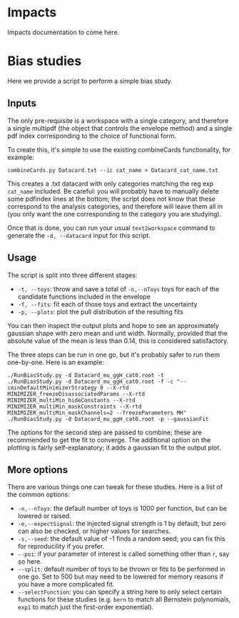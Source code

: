 # Impacts

Impacts documentation to come here. 

# Bias studies

Here we provide a script to perform a simple bias study. 

## Inputs

The only pre-requisite is a workspace with a single category, 
and therefore a single multipdf (the object that controls the envelope method) 
and a single pdf index corresponding to the choice of functional form.

To create this, it's simple to use the existing combineCards functionality, for example:
```
combineCards.py Datacard.txt --ic cat_name > Datacard_cat_name.txt
```

This creates a .txt datacard with only categories matching the reg exp `cat_name` included. 
Be careful: you will probably have to manually delete some pdfindex lines at the bottom; 
the script does not know that these correspond to the analysis categories, 
and therefore will leave them all in (you only want the one corresponding to the category you are studying). 

Once that is done, you can run your usual `text2workspace` command to generate the `-d, --datacard` input for this script. 

## Usage

The script is split into three different stages:
 * `-t, --toys`:  throw and save a total of `-n,--nToys` toys for each of the candidate functions included in the envelope
 * `-f, --fits`:  fit each of those toys and extract the uncertainty
 * `-p, --plots`: plot the pull distribution of the resulting fits

You can then inspect the output plots and hope to see an approximately gaussian shape with zero mean and unit width.
Normally, provided that the absolute value of the mean is less than 0.14, this is considered satisfactory. 

The three steps can be run in one go, but it's probably safer to run them one-by-one. 
Here is an example:

```
./RunBiasStudy.py -d Datacard_mu_ggH_cat0.root -t 
./RunBiasStudy.py -d Datacard_mu_ggH_cat0.root -f -c "--cminDefaultMinimizerStrategy 0 --X-rtd MINIMIZER_freezeDisassociatedParams --X-rtd MINIMIZER_multiMin_hideConstants --X-rtd MINIMIZER_multiMin_maskConstraints --X-rtd MINIMIZER_multiMin_maskChannels=2 --freezeParameters MH" 
./RunBiasStudy.py -d Datacard_mu_ggH_cat0.root -p --gaussianFit
```
The options for the second step are passed to combine; these are recommended to get the fit to converge. 
The additional option on the plotting is fairly self-explanatory; it adds a gaussian fit to the output plot.

## More options

There are various things one can tweak for these studies. 
Here is a list of the common options: 
 * `-n,--nToys`: the default number of toys is 1000 per function, but can be lowered or raised. 
 * `-e,--expectSignal`: the injected signal strength is 1 by default, but zero can also be checked, or higher values for searches. 
 * `-s,--seed`: the default value of -1 finds a random seed; you can fix this for reproducility if you prefer.
 * `--poi`: if your parameter of interest is called something other than `r`, say so here.
 * `--split`: default number of toys to be thrown or fits to be performed in one go. Set to 500 but may need to be lowered for memory reasons if you have a more complicated fit. 
 * `--selectFunction`: you can specify a string here to only select certain functions for these studies (e.g. `bern` to match all Bernstein polynomials, `exp1` to match just the first-order exponential).
